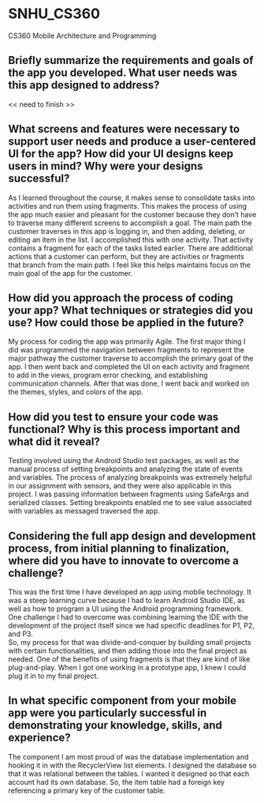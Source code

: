 # SNHU_CS360
CS360 Mobile Architecture and Programming

## Briefly summarize the requirements and goals of the app you developed. What user needs was this app designed to address?  
<< need to finish >>  
  
## What screens and features were necessary to support user needs and produce a user-centered UI for the app? How did your UI designs keep users in mind? Why were your designs successful?  
As I learned throughout the course, it makes sense to consolidate tasks into activities and run them using fragments. This makes the process of using the app much easier and pleasant for the customer because they don’t have to traverse many different screens to accomplish a goal. The main path the customer traverses in this app is logging in, and then adding, deleting, or editing an item in the list. I accomplished this with one activity. That activity contains a fragment for each of the tasks listed earlier. There are additional actions that a customer can perform, but they are activities or fragments that branch from the main path. I feel like this helps maintains focus on the main goal of the app for the customer.  
  
## How did you approach the process of coding your app? What techniques or strategies did you use? How could those be applied in the future?  
My process for coding the app was primarily Agile. The first major thing I did was programmed the navigation between fragments to represent the major pathway the customer traverse to accomplish the primary goal of the app. I then went back and completed the UI on each activity and fragment to add in the views, program error checking, and establishing communication channels. After that was done, I went back and worked on the themes, styles, and colors of the app.  
  
## How did you test to ensure your code was functional? Why is this process important and what did it reveal?  
Testing involved using the Android Studio test packages, as well as the manual process of setting breakpoints and analyzing the state of events and variables. The process of analyzing breakpoints was extremely helpful in our assignment with sensors, and they were also applicable in this project. I was passing information between fragments using SafeArgs and serialized classes. Setting breakpoints enabled me to see value associated with variables as messaged traversed the app.  

## Considering the full app design and development process, from initial planning to finalization, where did you have to innovate to overcome a challenge?  
This was the first time I have developed an app using mobile technology. It was a steep learning curve because I had to learn Android Studio IDE, as well as how to program a UI using the Android programming framework. One challenge I had to overcome was combining learning the IDE with the development of the project itself since we had specific deadlines for P1, P2, and P3.  
So, my process for that was divide-and-conquer by building small projects with certain functionalities, and then adding those into the final project as needed. One of the benefits of using fragments is that they are kind of like plug-and-play. When I got one working in a prototype app, I knew I could plug it in to my final project.  

## In what specific component from your mobile app were you particularly successful in demonstrating your knowledge, skills, and experience?  
The component I am most proud of was the database implementation and hooking it in with the RecyclerView list elements. I designed the database so that it was relational between the tables. I wanted it designed so that each account had its own database. So, the item table had a foreign key referencing a primary key of the customer table.
